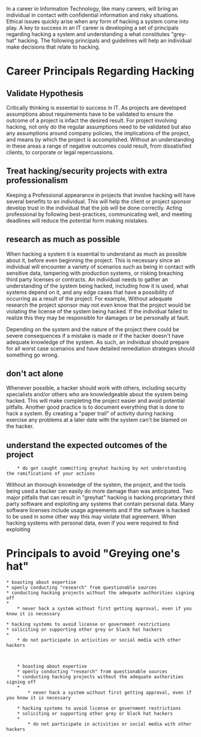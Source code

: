 In a career in Information Technology, like many careers, will bring an individual in contact with confidential information and risky situations. Ethical issues quickly arise when any form of hacking a system come into play. A key to success in an IT career is developing a set of principals regarding hacking a system and understanding a what constitutes "grey-hat" hacking. The following principals and guidelines will help an individual make decisions that relate to hacking.

# Career Principals Regarding Hacking

## Validate Hypothesis
Critically thinking is essential to success in IT.  As projects are developed assumptions about requirements have to be validated to ensure the outcome of a project is infact the desired result. For project involving hacking, not only do the regular assumptions need to be validated but also any assumptions around company policies, the implications of the project, and means by which the project is accomplished. Without an understanding in these areas a range of negative outcomes could result, from dissatisfied clients, to corporate or legal repercussions.

## Treat hacking/security projects with extra professionalism
Keeping a Professional appearance in projects that involve hacking will have several benefits to an individual. This will help the client or project sponsor develop trust in the individual that the job will be done correctly. Acting professional by following best-practices, communicating well, and meeting deadlines will reduce the potential form making mistakes.


## research as much as possible
When hacking a system it is essential to understand as much as possible about it, before even beginning the project. This is necessary since an individual will encounter a variety of scenarios such as being in contact with sensitive data, tampering with production systems, or risking breaching third party licenses or contracts. An individual needs to gather an understanding of the system being hacked, including how it is used, what systems depend on it, and any edge cases that have a possibility of occurring as a result of the project. For example, Without adequate research the project sponsor may not even know that the project would be violating the license of the system being hacked. If the individual failed to realize this they may be  responsible for damages or be personally at fault.   

Depending on the system and the nature of the project there could be severe consequences if a mistake is made or if the hacker doesn't have adequate knowledge of the system. As such, an individual should prepare for all worst case scenarios and have detailed remediation strategies should something go wrong.

## don't act alone
Whenever possible, a hacker should work with others, including security specialists and/or others who are knowledgeable about the system being hacked. This will make completing the project easier and avoid potential pitfalls. Another good practice is to document everything that is done to hack a system. By creating a "paper trail" of activity during hacking exercise any problems at a later date with the system can't be blamed on the hacker.

## understand the expected outcomes of the project
		* do get caught committing greyhat hacking by not understanding the ramifications of your actions
Without an thorough knowledge of the system, the project, and the tools being used a hacker can easily do more damage than was anticipated. Two major pitfalls that can result in "greyhat" hacking is hacking proprietary third party software and exploiting any systems that contain personal data. Many software licenses include usage agreements and if the software is hacked to be used in some other way this may violate that agreement. When hacking systems with personal data, even if you were required to find exploiting 




# Principals to avoid "Greying one's hat"

	* boasting about expertise
	* openly conducting "research" from questionable sources
	* conducting hacking projects without the adequate authorities signing off
	*
		* never hack a system without first getting approval, even if you know it is necessary

	* hacking systems to avoid license or government restrictions
	* soliciting or supporting other grey or black hat hackers
	*
		* do not participate in activities or social media with other hackers



    	* boasting about expertise
    	* openly conducting "research" from questionable sources
    	* conducting hacking projects without the adequate authorities signing off
    	*
    		* never hack a system without first getting approval, even if you know it is necessary

    	* hacking systems to avoid license or government restrictions
    	* soliciting or supporting other grey or black hat hackers
    	*
    		* do not participate in activities or social media with other hackers
